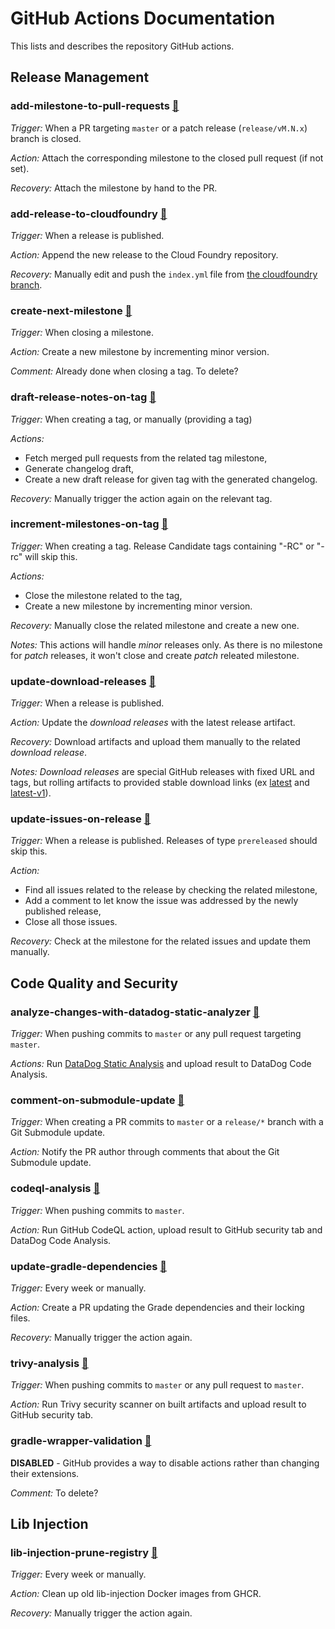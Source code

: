 # GitHub Actions Documentation

This lists and describes the repository GitHub actions.

## Release Management

### add-milestone-to-pull-requests [🔗](add-milestone-to-pull-requests.yaml)

_Trigger:_ When a PR targeting `master` or a patch release (`release/vM.N.x`) branch is closed.

_Action:_ Attach the corresponding milestone to the closed pull request (if not set).

_Recovery:_ Attach the milestone by hand to the PR.

### add-release-to-cloudfoundry [🔗](add-release-to-cloudfoundry.yaml)

_Trigger:_ When a release is published.

_Action:_ Append the new release to the Cloud Foundry repository.

_Recovery:_ Manually edit and push the `index.yml` file from [the cloudfoundry branch](https://github.com/DataDog/dd-trace-java/tree/cloudfoundry).

### create-next-milestone [🔗](create-next-milestone.yaml)

_Trigger:_ When closing a milestone.

_Action:_ Create a new milestone by incrementing minor version.

_Comment:_ Already done when closing a tag. To delete?

### draft-release-notes-on-tag [🔗](draft-release-notes-on-tag.yaml)

_Trigger:_ When creating a tag, or manually (providing a tag)

_Actions:_

* Fetch merged pull requests from the related tag milestone,
* Generate changelog draft,
* Create a new draft release for given tag with the generated changelog.

_Recovery:_ Manually trigger the action again on the relevant tag.

### increment-milestones-on-tag [🔗](increment-milestones-on-tag.yaml)

_Trigger:_ When creating a tag. Release Candidate tags containing "-RC" or "-rc" will skip this.

_Actions:_
* Close the milestone related to the tag,
* Create a new milestone by incrementing minor version.

_Recovery:_ Manually close the related milestone and create a new one.

_Notes:_ This actions will handle _minor_ releases only.
As there is no milestone for _patch_ releases, it won't close and create _patch_ releated milestone.

### update-download-releases [🔗](update-download-releases.yaml)

_Trigger:_ When a release is published.

_Action:_ Update the _download releases_ with the latest release artifact.

_Recovery:_ Download artifacts and upload them manually to the related _download release_.

_Notes:_ _Download releases_ are special GitHub releases with fixed URL and tags, but rolling artifacts to provided stable download links (ex [latest](https://github.com/DataDog/dd-trace-java/releases/tag/download-latest) and [latest-v1](https://github.com/DataDog/dd-trace-java/releases/tag/download-latest-v1)).

### update-issues-on-release [🔗](update-issues-on-release.yaml)

_Trigger:_ When a release is published. Releases of type `prereleased` should skip this.

_Action:_
* Find all issues related to the release by checking the related milestone,
* Add a comment to let know the issue was addressed by the newly published release,
* Close all those issues.

_Recovery:_ Check at the milestone for the related issues and update them manually.

## Code Quality and Security

### analyze-changes-with-datadog-static-analyzer [🔗](analyze-changes-with-datadog-static-analyzer.yml)

_Trigger:_ When pushing commits to `master` or any pull request targeting `master`.

_Actions:_ Run [DataDog Static Analysis](https://docs.datadoghq.com/static_analysis/) and upload result to DataDog Code Analysis.

### comment-on-submodule-update [🔗](comment-on-submodule-update.yaml)

_Trigger:_ When creating a PR commits to `master` or a `release/*` branch with a Git Submodule update.

_Action:_ Notify the PR author through comments that about the Git Submodule update.

### codeql-analysis [🔗](codeql-analysis.yml)

_Trigger:_ When pushing commits to `master`.

_Action:_ Run GitHub CodeQL action, upload result to GitHub security tab and DataDog Code Analysis.

### update-gradle-dependencies [🔗](trivy-analysis.yml)

_Trigger:_ Every week or manually.

_Action:_ Create a PR updating the Grade dependencies and their locking files.

_Recovery:_ Manually trigger the action again.

### trivy-analysis [🔗](trivy-analysis.yml)

_Trigger:_ When pushing commits to `master` or any pull request to `master`.

_Action:_ Run Trivy security scanner on built artifacts and upload result to GitHub security tab.

### gradle-wrapper-validation [🔗](gradle-wrapper-validation.yaml.disabled)

**DISABLED** - GitHub provides a way to disable actions rather than changing their extensions.

_Comment:_ To delete?

## Lib Injection

### lib-injection-prune-registry [🔗](lib-injection-prune-registry.yaml)

_Trigger:_ Every week or manually.

_Action:_ Clean up old lib-injection Docker images from GHCR.

_Recovery:_ Manually trigger the action again.
